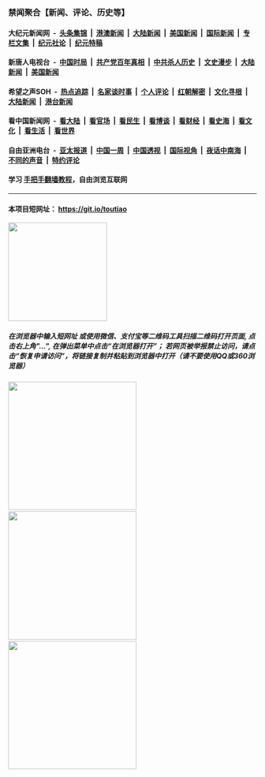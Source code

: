 ### 禁闻聚合【新闻、评论、历史等】

#### 大纪元新闻网 &nbsp;-&nbsp; [头条集锦](indexes/E头条集锦.md?t=03051632) &nbsp;|&nbsp; [港澳新闻](indexes/E港澳新闻.md?t=03051632)  &nbsp;|&nbsp; [大陆新闻](indexes/E大陆新闻.md?t=03051632) &nbsp;|&nbsp; [美国新闻](indexes/E美国新闻.md?t=03051632) &nbsp;|&nbsp; [国际新闻](indexes/E国际新闻.md?t=03051632) &nbsp;|&nbsp; [专栏文集](indexes/E专栏文集.md?t=03051632) &nbsp;|&nbsp; [纪元社论](indexes/E纪元社论.md?t=03051632) &nbsp;|&nbsp; [纪元特稿](indexes/E纪元特稿.md?t=03051632) 

#### 新唐人电视台 &nbsp;-&nbsp; [中国时局](indexes/N中国时局.md?t=03051632) &nbsp;|&nbsp; [共产党百年真相](indexes/N共产党百年真相.md?t=03051632) &nbsp;|&nbsp; [中共杀人历史](indexes/N中共杀人历史.md?t=03051632) &nbsp;|&nbsp; [文史漫步](indexes/N文史漫步.md?t=03051632) &nbsp;|&nbsp; [大陆新闻](indexes/N大陆新闻.md?t=03051632) &nbsp;|&nbsp; [美国新闻](indexes/N美国新闻.md?t=03051632)

#### 希望之声SOH &nbsp;-&nbsp; [热点追踪](indexes/H热点追踪.md?t=03051632) &nbsp;|&nbsp; [名家谈时事](indexes/H名家谈时事.md?t=03051632) &nbsp;|&nbsp; [个人评论](indexes/H个人评论.md?t=03051632)  &nbsp;|&nbsp; [红朝解密](indexes/H红朝解密.md?t=03051632) &nbsp;|&nbsp; [文化寻根](indexes/H文化寻根.md?t=03051632) &nbsp;|&nbsp; [大陆新闻](indexes/H大陆新闻.md?t=03051632) &nbsp;|&nbsp; [港台新闻](indexes/H港台新闻.md?t=03051632)

#### 看中国新闻网 &nbsp;-&nbsp; [看大陆](indexes/S看大陆.md?t=03051632) &nbsp;|&nbsp; [看官场](indexes/S看官场.md?t=03051632) &nbsp;|&nbsp; [看民生](indexes/S看民生.md?t=03051632)  &nbsp;|&nbsp; [看博谈](indexes/S看博谈.md?t=03051632) &nbsp;|&nbsp; [看财经](indexes/S看财经.md?t=03051632) &nbsp;|&nbsp; [看史海](indexes/S看史海.md?t=03051632) &nbsp;|&nbsp; [看文化](indexes/S看文化.md?t=03051632) &nbsp;|&nbsp; [看生活](indexes/S看生活.md?t=03051632) &nbsp;|&nbsp; [看世界](indexes/S看世界.md?t=03051632)

#### 自由亚洲电台 &nbsp;-&nbsp; [亚太报道](indexes/R亚太报道.md?t=03051632) &nbsp;|&nbsp; [中国一周](indexes/R中国一周.md?t=03051632) &nbsp;|&nbsp; [中国透视](indexes/R中国透视.md?t=03051632)  &nbsp;|&nbsp; [国际视角](indexes/R国际视角.md?t=03051632) &nbsp;|&nbsp; [夜话中南海](indexes/R夜话中南海.md?t=03051632) &nbsp;|&nbsp; [不同的声音](indexes/R不同的声音.md?t=03051632) &nbsp;|&nbsp; [特约评论](indexes/R特约评论.md?t=03051632)

#### 学习 [手把手翻墙教程](https://github.com/gfw-breaker/guides/wiki)，自由浏览互联网

----

#### 本项目短网址： https://git.io/toutiao
<img src="https://raw.githubusercontent.com/gfw-breaker/banned-news/master/scripts/img/qr.png" width="200px"/>  

##### 在浏览器中输入短网址 或使用微信、支付宝等二维码工具扫描二维码打开页面, 点击右上角"...", 在弹出菜单中点击“在浏览器打开”； 若网页被举报禁止访问，请点击“恢复申请访问”，将链接复制并粘贴到浏览器中打开（请不要使用QQ或360浏览器）

<img src="https://raw.githubusercontent.com/gfw-breaker/banned-news/master/scripts/img/1.png" width="260px"/> &nbsp; <img src="https://raw.githubusercontent.com/gfw-breaker/banned-news/master/scripts/img/2.png" width="260px"/> &nbsp; <img src="https://raw.githubusercontent.com/gfw-breaker/banned-news/master/scripts/img/3.png" width="260px"/>
